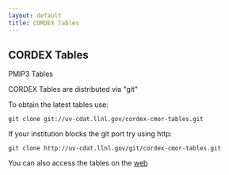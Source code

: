 ```yaml
---
layout: default
title: CORDEX Tables
---
```


##  CORDEX Tables

PMIP3 Tables

CORDEX Tables are distributed via "git"

To obtain the latest tables use:

    git clone git://uv-cdat.llnl.gov/cordex-cmor-tables.git

If your institution blocks the git port try using http:

    git clone http://uv-cdat.llnl.gov/git/cordex-cmor-tables.git

You can also access the tables on the [web]()
